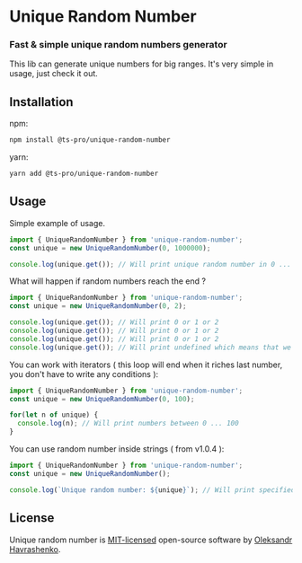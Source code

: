 # Unique Random Number

### Fast & simple unique random numbers generator

This lib can generate unique numbers for big ranges. It's very simple in usage, just check it out.

## Installation

npm:
```sh
npm install @ts-pro/unique-random-number
```
yarn:
```sh
yarn add @ts-pro/unique-random-number
```

## Usage

Simple example of usage.

```js
import { UniqueRandomNumber } from 'unique-random-number';
const unique = new UniqueRandomNumber(0, 1000000);

console.log(unique.get()); // Will print unique random number in 0 ... 1000000 ( inclusive )
```

What will happen if random numbers reach the end ?
```js
import { UniqueRandomNumber } from 'unique-random-number';
const unique = new UniqueRandomNumber(0, 2);

console.log(unique.get()); // Will print 0 or 1 or 2
console.log(unique.get()); // Will print 0 or 1 or 2
console.log(unique.get()); // Will print 0 or 1 or 2
console.log(unique.get()); // Will print undefined which means that we have riched the end
```

You can work with iterators ( this loop will end when it riches last number, you don't have to write any conditions ):
```js
import { UniqueRandomNumber } from 'unique-random-number';
const unique = new UniqueRandomNumber(0, 100);

for(let n of unique) {
  console.log(n); // Will print numbers between 0 ... 100
}
```

You can use random number inside strings ( from v1.0.4 ):
```js
import { UniqueRandomNumber } from 'unique-random-number';
const unique = new UniqueRandomNumber();

console.log(`Unique random number: ${unique}`); // Will print specified string with unique random number inside
```

## License

Unique random number is [MIT-licensed](LICENSE) open-source software by [Oleksandr Havrashenko](https://github.com/gavrashenko).
